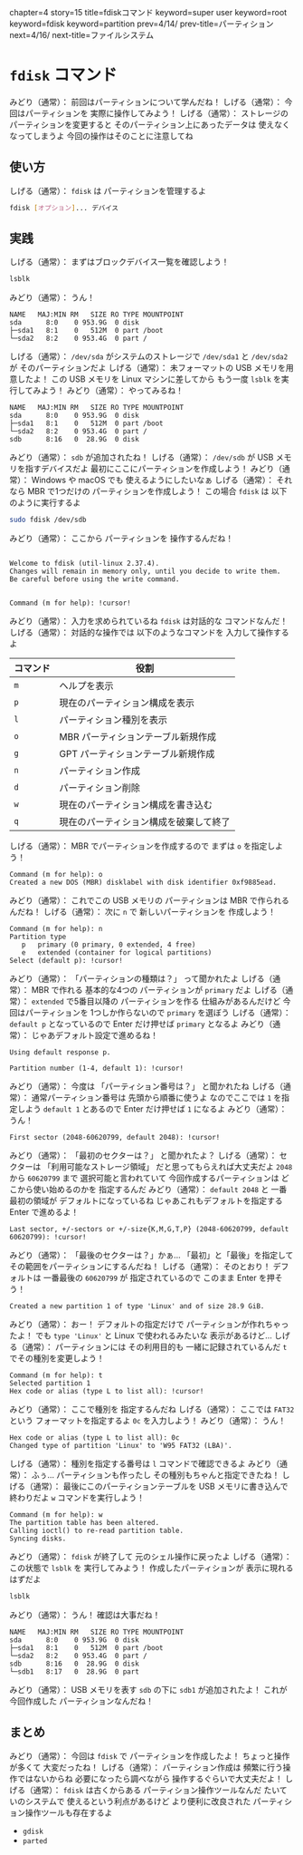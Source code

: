 chapter=4
story=15
title=fdiskコマンド
keyword=super user
keyword=root
keyword=fdisk
keyword=partition
prev=4/14/
prev-title=パーティション
next=4/16/
next-title=ファイルシステム

# `fdisk` コマンド

みどり（通常）：
  前回はパーティションについて学んだね！
しげる（通常）：
  今回はパーティションを
  実際に操作してみよう！
しげる（通常）：
  ストレージのパーティションを変更すると
  そのパーティション上にあったデータは
  使えなくなってしまうよ
  今回の操作はそのことに注意してね

## 使い方

しげる（通常）：
  `fdisk` は
  パーティションを管理するよ

```bash
fdisk [オプション]... デバイス
```

## 実践

しげる（通常）：
  まずはブロックデバイス一覧を確認しよう！

```bash
lsblk
```

みどり（通常）：
  うん！

```console
NAME   MAJ:MIN RM   SIZE RO TYPE MOUNTPOINT
sda      8:0    0 953.9G  0 disk
├─sda1   8:1    0   512M  0 part /boot
└─sda2   8:2    0 953.4G  0 part /
```

しげる（通常）：
  `/dev/sda` がシステムのストレージで
  `/dev/sda1` と `/dev/sda2` が
  そのパーティションだよ
しげる（通常）：
  未フォーマットの USB メモリを用意したよ！
  この USB メモリを Linux マシンに差してから
  もう一度 `lsblk` を実行してみよう！
みどり（通常）：
  やってみるね！

```console
NAME   MAJ:MIN RM   SIZE RO TYPE MOUNTPOINT
sda      8:0    0 953.9G  0 disk
├─sda1   8:1    0   512M  0 part /boot
└─sda2   8:2    0 953.4G  0 part /
sdb      8:16   0  28.9G  0 disk
```

みどり（通常）：
  `sdb` が追加されたね！
しげる（通常）：
  `/dev/sdb` が USB メモリを指すデバイスだよ
  最初にここにパーティションを作成しよう！
みどり（通常）：
  Windows や macOS でも
  使えるようにしたいなぁ
しげる（通常）：
  それなら MBR で1つだけの
  パーティションを作成しよう！
  この場合 `fdisk` は
  以下のように実行するよ

```bash
sudo fdisk /dev/sdb
```

みどり（通常）：
  ここから
  パーティションを
  操作するんだね！

```console

Welcome to fdisk (util-linux 2.37.4).
Changes will remain in memory only, until you decide to write them.
Be careful before using the write command.


Command (m for help): !cursor!
```

みどり（通常）：
  入力を求められているね
  `fdisk` は対話的な
  コマンドなんだ！
しげる（通常）：
  対話的な操作では
  以下のようなコマンドを
  入力して操作するよ

コマンド | 役割
-------- | ----
`m`      | ヘルプを表示
`p`      | 現在のパーティション構成を表示
`l`      | パーティション種別を表示
`o`      | MBR パーティションテーブル新規作成
`g`      | GPT パーティションテーブル新規作成
`n`      | パーティション作成
`d`      | パーティション削除
`w`      | 現在のパーティション構成を書き込む
`q`      | 現在のパーティション構成を破棄して終了

しげる（通常）：
  MBR でパーティションを作成するので
  まずは `o` を指定しよう！

```fdisk
Command (m for help): o
Created a new DOS (MBR) disklabel with disk identifier 0xf9885ead.
```

みどり（通常）：
  これでこの USB メモリの
  パーティションは
  MBR で作られるんだね！
しげる（通常）：
  次に `n` で
  新しいパーティションを
  作成しよう！

```fdisk
Command (m for help): n
Partition type
   p   primary (0 primary, 0 extended, 4 free)
   e   extended (container for logical partitions)
Select (default p): !cursor!
```

みどり（通常）：
  「パーティションの種類は？」
  って聞かれたよ
しげる（通常）：
  MBR で作れる
  基本的な4つの
  パーティションが
  `primary` だよ
しげる（通常）：
  `extended` で5番目以降の
  パーティションを作る
  仕組みがあるんだけど
  今回はパーティションを
  1つしか作らないので
  `primary` を選ぼう
しげる（通常）：
  `default p` となっているので
  Enter だけ押せば
  `primary` となるよ
みどり（通常）：
  じゃあデフォルト設定で進めるね！

```fdisk
Using default response p.
```

```fdisk
Partition number (1-4, default 1): !cursor!
```

みどり（通常）：
  今度は
  「パーティション番号は？」
  と聞かれたね
しげる（通常）：
  通常パーティション番号は
  先頭から順番に使うよ
  なのでここでは
  `1` を指定しよう
  `default 1` とあるので
  Enter だけ押せば
  `1` になるよ
みどり（通常）：
  うん！

```fdisk
First sector (2048-60620799, default 2048): !cursor!
```

みどり（通常）：
  「最初のセクターは？」
  と聞かれたよ？
しげる（通常）：
  セクターは
  「利用可能なストレージ領域」
  だと思ってもらえれば大丈夫だよ
  `2048` から `60620799` まで
  選択可能と言われていて
  今回作成するパーティションは
  どこから使い始めるのかを
  指定するんだ
みどり（通常）：
  `default 2048` と
  一番最初の領域が
  デフォルトになっているね
  じゃあこれもデフォルトを指定する
  Enter で進めるよ！

```fdisk
Last sector, +/-sectors or +/-size{K,M,G,T,P} (2048-60620799, default 60620799): !cursor!
```

みどり（通常）：
  「最後のセクターは？」かぁ…
  「最初」と「最後」を指定して
  その範囲をパーティションにするんだね！
しげる（通常）：
  そのとおり！
  デフォルトは
  一番最後の `60620799` が
  指定されているので
  このまま Enter を押そう！

```fdisk
Created a new partition 1 of type 'Linux' and of size 28.9 GiB.
```

みどり（通常）：
  おー！
  デフォルトの指定だけで
  パーティションが作れちゃったよ！
  でも `type 'Linux'` と
  Linux で使われるみたいな
  表示があるけど…
しげる（通常）：
  パーティションには
  その利用目的も
  一緒に記録されているんだ
  `t` でその種別を変更しよう！

```fdisk
Command (m for help): t
Selected partition 1
Hex code or alias (type L to list all): !cursor!
```

みどり（通常）：
  ここで種別を
  指定するんだね
しげる（通常）：
  ここでは `FAT32` という
  フォーマットを指定するよ
  `0c` を入力しよう！
みどり（通常）：
  うん！

```fdisk
Hex code or alias (type L to list all): 0c
Changed type of partition 'Linux' to 'W95 FAT32 (LBA)'.
```

しげる（通常）：
  種別を指定する番号は
  `l` コマンドで確認できるよ
みどり（通常）：
  ふぅ…
  パーティションも作ったし
  その種別もちゃんと指定できたね！
しげる（通常）：
  最後にこのパーティションテーブルを
  USB メモリに書き込んで終わりだよ
  `w` コマンドを実行しよう！


```fdisk
Command (m for help): w
The partition table has been altered.
Calling ioctl() to re-read partition table.
Syncing disks.
```

みどり（通常）：
  `fdisk` が終了して
  元のシェル操作に戻ったよ
しげる（通常）：
  この状態で `lsblk` を
  実行してみよう！
  作成したパーティションが
  表示に現れるはずだよ

```bash
lsblk
```

みどり（通常）：
  うん！
  確認は大事だね！

```console
NAME   MAJ:MIN RM   SIZE RO TYPE MOUNTPOINT
sda      8:0    0 953.9G  0 disk
├─sda1   8:1    0   512M  0 part /boot
└─sda2   8:2    0 953.4G  0 part /
sdb      8:16   0  28.9G  0 disk
└─sdb1   8:17   0  28.9G  0 part
```

みどり（通常）：
  USB メモリを表す `sdb` の下に
  `sdb1` が追加されたよ！
  これが今回作成した
  パーティションなんだね！

## まとめ

みどり（通常）：
  今回は `fdisk` で
  パーティションを作成したよ！
  ちょっと操作が多くて
  大変だったね！
しげる（通常）：
  パーティション作成は
  頻繁に行う操作ではないからね
  必要になったら調べながら
  操作するぐらいで大丈夫だよ！
しげる（通常）：
  `fdisk` は古くからある
  パーティション操作ツールなんだ
  たいていのシステムで
  使えるという利点があるけど
  より便利に改良された
  パーティション操作ツールも存在するよ

* `gdisk`
* `parted`

